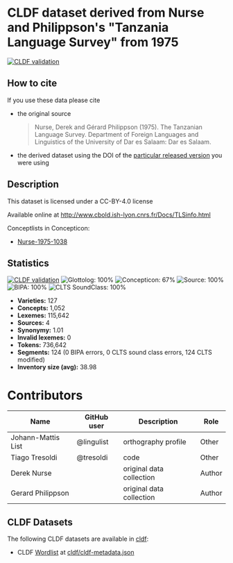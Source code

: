 # CLDF dataset derived from Nurse and Philippson's "Tanzania Language Survey" from 1975

[![CLDF validation](https://github.com/lexibank/tls/workflows/CLDF-validation/badge.svg)](https://github.com/lexibank/tls/actions?query=workflow%3ACLDF-validation)

## How to cite

If you use these data please cite
- the original source
  > Nurse, Derek and Gérard Philippson (1975). The Tanzanian Language Survey. Department of Foreign Languages and Linguistics of the University of Dar es Salaam: Dar es Salaam.
- the derived dataset using the DOI of the [particular released version](../../releases/) you were using

## Description


This dataset is licensed under a CC-BY-4.0 license

Available online at http://www.cbold.ish-lyon.cnrs.fr/Docs/TLSinfo.html


Conceptlists in Concepticon:
- [Nurse-1975-1038](https://concepticon.clld.org/contributions/Nurse-1975-1038)
## Statistics


[![CLDF validation](https://github.com/lexibank/tls/workflows/CLDF-validation/badge.svg)](https://github.com/lexibank/tls/actions?query=workflow%3ACLDF-validation)
![Glottolog: 100%](https://img.shields.io/badge/Glottolog-100%25-brightgreen.svg "Glottolog: 100%")
![Concepticon: 67%](https://img.shields.io/badge/Concepticon-67%25-orange.svg "Concepticon: 67%")
![Source: 100%](https://img.shields.io/badge/Source-100%25-brightgreen.svg "Source: 100%")
![BIPA: 100%](https://img.shields.io/badge/BIPA-100%25-brightgreen.svg "BIPA: 100%")
![CLTS SoundClass: 100%](https://img.shields.io/badge/CLTS%20SoundClass-100%25-brightgreen.svg "CLTS SoundClass: 100%")

- **Varieties:** 127
- **Concepts:** 1,052
- **Lexemes:** 115,642
- **Sources:** 4
- **Synonymy:** 1.01
- **Invalid lexemes:** 0
- **Tokens:** 736,642
- **Segments:** 124 (0 BIPA errors, 0 CLTS sound class errors, 124 CLTS modified)
- **Inventory size (avg):** 38.98

# Contributors

Name | GitHub user | Description | Role
--- | --- | --- | ---
Johann-Mattis List | @lingulist | orthography profile | Other
Tiago Tresoldi | @tresoldi | code | Other
Derek Nurse | | original data collection | Author
Gerard Philippson | | original data collection | Author




## CLDF Datasets

The following CLDF datasets are available in [cldf](cldf):

- CLDF [Wordlist](https://github.com/cldf/cldf/tree/master/modules/Wordlist) at [cldf/cldf-metadata.json](cldf/cldf-metadata.json)